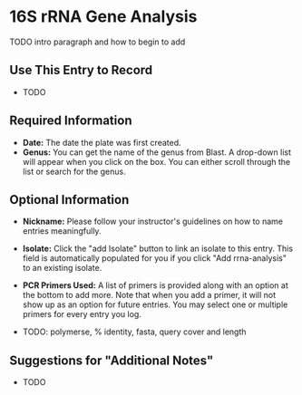 # 16S rRNA Gene Analysis

TODO intro paragraph and how to begin to add

## Use This Entry to Record

- TODO

## Required Information

- **Date:** The date the plate was first created.
- **Genus:** You can get the name of the genus from Blast. A drop-down list will appear when you click on the box. You can either scroll through the list or search for the genus. 

## Optional Information

- **Nickname:** Please follow your instructor's guidelines on how to name entries meaningfully.
- **Isolate:** Click the "add Isolate" button to link an isolate to this entry. This field is automatically populated for you if you click "Add rrna-analysis" to an existing isolate.
- **PCR Primers Used:** A list of primers is provided along with an option at the bottom to add more. Note that when you add a primer, it will not show up as an option for future entries. You may select one or multiple primers for every entry you log.

- TODO: polymerse, % identity, fasta, query cover and length



## Suggestions for "Additional Notes"

- TODO
